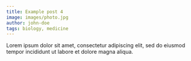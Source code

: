 ```yaml
---
title: Example post 4
image: images/photo.jpg
author: john-doe
tags: biology, medicine
---
```

Lorem ipsum dolor sit amet, consectetur adipiscing elit, sed do eiusmod tempor incididunt ut labore et dolore magna aliqua.
